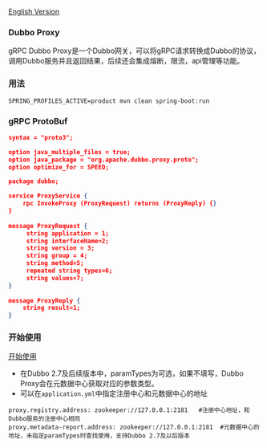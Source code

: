 [English Version](README.md)  
### Dubbo Proxy
gRPC Dubbo Proxy是一个Dubbo网关，可以将gRPC请求转换成Dubbo的协议，调用Dubbo服务并且返回结果，后续还会集成熔断，限流，api管理等功能。

### 用法

```
SPRING_PROFILES_ACTIVE=product mvn clean spring-boot:run
```

### gRPC ProtoBuf


```json
syntax = "proto3";

option java_multiple_files = true;
option java_package = "org.apache.dubbo.proxy.proto";
option optimize_for = SPEED;

package dubbo;

service ProxyService {
    rpc InvokeProxy (ProxyRequest) returns (ProxyReply) {}
}
  
message ProxyRequest {
	 string application = 1;
	 string interfaceName=2;
	 string version = 3;
	 string group = 4;
	 string method=5;
	 repeated string types=6;
	 string values=7;
}
  
message ProxyReply {
	string result=1;
}
```
### 开始使用

 [开始使用](https://github.com/Jijun/grpc-dubbo-proxy/wiki/get-started)

* 在Dubbo 2.7及后续版本中，paramTypes为可选，如果不填写，Dubbo Proxy会在元数据中心获取对应的参数类型。
* 可以在`application.yml`中指定注册中心和元数据中心的地址
```
proxy.registry.address: zookeeper://127.0.0.1:2181   #注册中心地址，和Dubbo服务的注册中心相同
proxy.metadata-report.address: zookeeper://127.0.0.1:2181  #元数据中心的地址，未指定paramTypes时查找使用，支持Dubbo 2.7及以后版本
```
